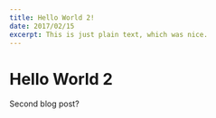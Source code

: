 ```yaml
---
title: Hello World 2!
date: 2017/02/15
excerpt: This is just plain text, which was nice.
---
```

# Hello World 2

Second blog post?